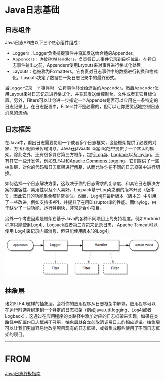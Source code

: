 # Java日志基础
## 日志组件  
Java日志API由以下三个核心组件组成：

* Loggers：Logger负责捕捉事件并将其发送给合适的Appender。
* Appenders：也被称为Handlers，负责将日志事件记录到目标位置。在将日志事件输出之前，Appenders使用Layouts来对事件进行格式化处理。
* Layouts：也被称为Formatters，它负责对日志事件中的数据进行转换和格式化。Layouts决定了数据在一条日志记录中的最终形式。  

当Logger记录一个事件时，它将事件转发给适当的Appender。然后Appender使用Layout来对日志记录进行格式化，并将其发送给控制台、文件或者其它目标位置。另外，Filters可以让你进一步指定一个Appender是否可以应用在一条特定的日志记录上。在日志配置中，Filters并不是必需的，但可以让你更灵活地控制日志消息的流动。  
## 日志框架  
在Java中，输出日志需要使用一个或者多个日志框架，这些框架提供了必要的对象、方法和配置来传输消息。Java在java.util.logging包中提供了一个默认的框架。除此之外，还有很多其它第三方框架，包括[Log4j](https://logging.apache.org/log4j/2.x/)、[Logback](https://logback.qos.ch/)以及[tinylog](http://www.tinylog.org/)。还有其它一些开发包，例如[SLF4J](https://www.slf4j.org/)和[Apache Commons Logging](http://commons.apache.org/proper/commons-logging/)，它们提供了一些抽象层，对你的代码和日志框架进行解耦，从而允许你在不同的日志框架中进行切换。

如何选择一个日志解决方案，这取决于你的日志需求的复杂度、和其它日志解决方案的兼容性、易用性以及个人喜好。Logback基于Log4j之前的版本开发（版本1），因此它们的功能集合都非常类似。然而，Log4j在最新版本（版本2）中引用了一些改进，例如支持多API，并提升了在用Disruptor库的性能。而tinylog，由于缺少了一些功能，运行特别快，非常适合小项目。

另外一个考虑因素是框架在基于Java的各种不同项目上的支持程度。例如Android程序只能使用Log4j、Logback或者第三方包来记录日志， Apache Tomcat可以使用
Log4j来记录内部消息，但只能使用版本1的Log4j。  

![组件](https://github.com/yuanxuzhang/zyx-test/blob/master/src/main/java/com/zyx/log/components.png)
## 抽象层  

诸如SLF4J这样的抽象层，会将你的应用程序从日志框架中解耦。应用程序可以在运行时选择绑定到一个特定的日志框架（例如java.util.logging、Log4j或者Logback），这通过在应用程序的类路径中添加对应的日志框架来实现。如果在类路径中配置的日志框架不可用，抽象层就会立刻取消调用日志的相应逻辑。抽象层可以让我们更加容易地改变项目现有的日志框架，或者集成那些使用了不同日志框架的项目。  

---  
# FROM  
[Java日志终极指南](http://www.importnew.com/16331.html)
